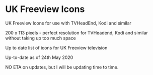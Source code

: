 # UK Freeview Icons
UK Freeview Icons for use with TVHeadEnd, Kodi and similar

200 x 113 pixels - perfect resolution for TVHeadend, Kodi and similar without taking up too much space

Up to date list of icons for UK Freeview television 

Up-to-date as of 24th May 2020

NO ETA on updates, but I will be updating time to time.
